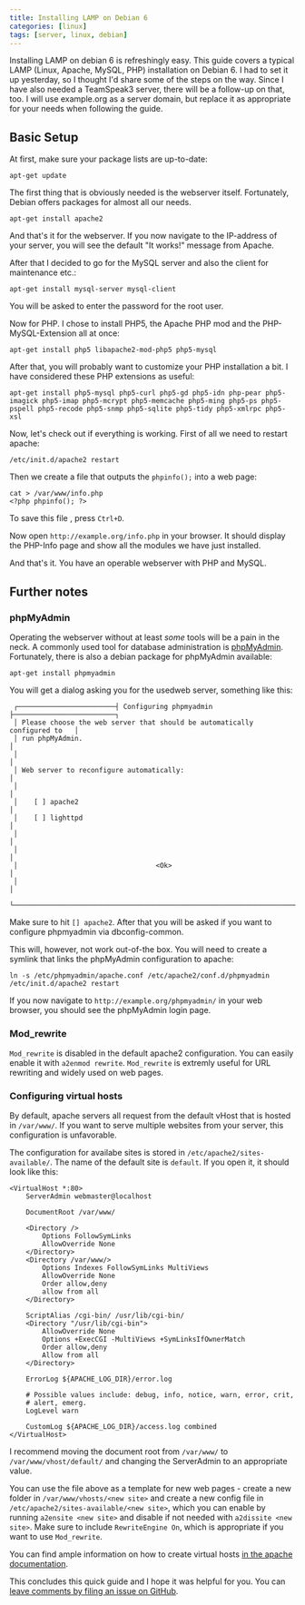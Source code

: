 ```yaml
---
title: Installing LAMP on Debian 6
categories: [linux]
tags: [server, linux, debian]
---
```

Installing LAMP on debian 6 is refreshingly easy. This guide covers a typical LAMP (Linux, Apache, MySQL, PHP) installation on Debian 6. I had to set it up yesterday, so I thought I'd share some of the steps on the way. Since I have also needed a TeamSpeak3 server, there will be a follow-up on that, too. I will use example.org as a server domain, but replace it as appropriate for your needs when following the guide.

Basic Setup
----------------

At first, make sure your package lists are up-to-date:

	apt-get update

The first thing that is obviously needed is the webserver itself. Fortunately, Debian offers packages for almost all our needs.


	apt-get install apache2


And that's it for the webserver. If you now navigate to the IP-address of your server, you will see the default "It works!" message from Apache.

After that I decided to go for the MySQL server and also the client for maintenance etc.:

	apt-get install mysql-server mysql-client

You will be asked to enter the password for the root user. 

Now for PHP. I chose to install PHP5, the Apache PHP mod and the PHP-MySQL-Extension all at once:

	apt-get install php5 libapache2-mod-php5 php5-mysql

After that, you will probably want to customize your PHP installation a bit. I have considered these PHP extensions as useful:

	apt-get install php5-mysql php5-curl php5-gd php5-idn php-pear php5-imagick php5-imap php5-mcrypt php5-memcache php5-ming php5-ps php5-pspell php5-recode php5-snmp php5-sqlite php5-tidy php5-xmlrpc php5-xsl

Now, let's check out if everything is working. First of all we need to restart apache:

	/etc/init.d/apache2 restart

Then we create a file that outputs the `phpinfo();` into a web page:

	cat > /var/www/info.php
	<?php phpinfo(); ?>

To save this file , press `Ctrl+D`.

Now open `http://example.org/info.php` in your browser. It should display the PHP-Info page and show all the modules we have just installed.

And that's it. You have an operable webserver with PHP and MySQL.

Further notes
--------------


### phpMyAdmin

Operating the webserver without at least *some* tools will be a pain in the neck. A commonly used tool for database administration is [phpMyAdmin](http://www.phpmyadmin.net/home_page/index.php). Fortunately, there is also a debian package for phpMyAdmin available:


	apt-get install phpmyadmin 
	
You will get a dialog asking you for the usedweb server, something like this:                                                                      
                                                                                
	 ┌────────────────────────┤ Configuring phpmyadmin ├─────────────────────────┐  
	 │ Please choose the web server that should be automatically configured to   │  
	 │ run phpMyAdmin.                                                           │  
	 │                                                                           │  
	 │ Web server to reconfigure automatically:                                  │  
	 │                                                                           │  
	 │    [ ] apache2                                                            │  
	 │    [ ] lighttpd                                                           │  
	 │                                                                           │  
	 │                                                                           │  
	 │                                  <Ok>                                     │  
	 │                                                                           │  
	 └───────────────────────────────────────────────────────────────────────────┘   
                                                   
Make sure to hit `[] apache2`. After that you will be asked if you want to configure phpmyadmin via dbconfig-common. 

This will, however, not work out-of-the box. You will need to create a symlink that links the phpMyAdmin configuration to apache:

	ln -s /etc/phpmyadmin/apache.conf /etc/apache2/conf.d/phpmyadmin
	/etc/init.d/apache2 restart


If you now navigate to `http://example.org/phpmyadmin/` in your web browser, you should see the phpMyAdmin login page.

### Mod_rewrite

`Mod_rewrite` is disabled in the default apache2 configuration. You can easily enable it with `a2enmod rewrite`. `Mod_rewrite` is extremly useful for URL rewriting and widely used on web pages.

### Configuring virtual hosts

By default, apache servers all request from the default vHost that is hosted in `/var/www/`. If you want to serve multiple websites from your server, this configuration is unfavorable. 

The configuration for availabe sites is stored in `/etc/apache2/sites-available/`. The name of the default site is `default`. If you open it, it should look like this:

	<VirtualHost *:80>
		ServerAdmin webmaster@localhost

		DocumentRoot /var/www/
		
		<Directory />
			Options FollowSymLinks
			AllowOverride None		
		</Directory>
		<Directory /var/www/>
			Options Indexes FollowSymLinks MultiViews
			AllowOverride None
			Order allow,deny
			allow from all		
		</Directory>

		ScriptAlias /cgi-bin/ /usr/lib/cgi-bin/
		<Directory "/usr/lib/cgi-bin">
			AllowOverride None
			Options +ExecCGI -MultiViews +SymLinksIfOwnerMatch
			Order allow,deny
			Allow from all
		</Directory>

		ErrorLog ${APACHE_LOG_DIR}/error.log

		# Possible values include: debug, info, notice, warn, error, crit,
		# alert, emerg.
		LogLevel warn

		CustomLog ${APACHE_LOG_DIR}/access.log combined
	</VirtualHost>


I recommend moving the document root from `/var/www/` to `/var/www/vhost/default/` and changing the ServerAdmin to an appropriate value.

You can use the file above as a template for new web pages - create a new folder in `/var/www/vhosts/<new site>` and create a new config file in `/etc/apache2/sites-available/<new site>`, which you can enable by running
`a2ensite <new site>` and disable if not needed with `a2dissite <new site>`. Make sure to include `RewriteEngine On`, which is appropriate if you want to use `Mod_rewrite`.

You can find ample information on how to create virtual hosts [in the apache documentation](http://httpd.apache.org/docs/2.2/en/vhosts/).

This concludes this quick guide and I hope it was helpful for you. You can [leave comments by filing an issue on GitHub](https://github.com/NetzwergX/netzwergx.github.com/issues).
